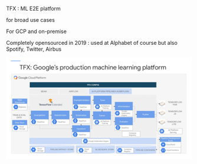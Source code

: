 TFX : ML E2E platform 

for broad use cases

For GCP and on-premise

Completely opensourced in 2019 : used at Alphabet of course but also Spotify, Twitter, Airbus

![alt text](image.png)